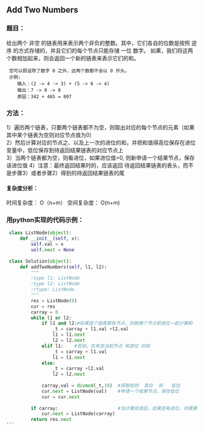 
## Add Two Numbers    

  ### 题目：
  
   给出两个 非空 的链表用来表示两个非负的整数。其中，它们各自的位数是按照 逆序 的方式存储的，并且它们的每个节点只能存储 一位 数字。
   如果，我们将这两个数相加起来，则会返回一个新的链表来表示它们的和。
   
     您可以假设除了数字 0 之外，这两个数都不会以 0 开头。
     示例:
        输入：(2 -> 4 -> 3) + (5 -> 6 -> 4)
        输出：7 -> 0 -> 8
        原因：342 + 465 = 807

  ### 方法：
  1）遍历两个链表，只要两个链表都不为空，则取出对应的每个节点的元素（如果其中某个链表为空则对应节点值为0）  
  2）然后计算对应的节点之、以及上一次的进位的和，并把和值得高位保存在进位变量中，低位保存到待返回结果链表的对应节点上  
  3）当两个链表都为空，则看进位，如果进位值>0, 则新申请一个结果节点，保存该进位值
  4）注意：最终返回结果时的，应该返回 待返回结果链表的表头，而不是步骤3）或者步骤2）得到的待返回结果链表的尾
  
  
  #### 复杂度分析：
   时间复杂度：  O（n+m）
   空间复杂度：  O(n+m)

### 用python实现的代码示例：
   ````python
    class ListNode(object):
        def __init__(self, x):
            self.val = x
            self.next = None
    
    class Solution(object):
        def addTwoNumbers(self, l1, l2):
            """
            :type l1: ListNode
            :type l2: ListNode
            :rtype: ListNode
            """
            res = ListNode(0)
            cur = res
            carray = 0
            while l1 or l2:
                if l1 and l2:#如果连个链表都有节点，则取两个节点和进位一起计算和
                    _t = carray + l1.val +l2.val
                    l1 = l1.next
                    l2 = l2.next
                elif l1:    #否则，仅考虑当前节点 和进位 的和
                    _t = carray + l1.val
                    l1 = l1.next
                else:
                    _t = carray +l2.val
                    l2 = l2.next
    
                carray,val = divmod(_t,10)  #获取和的  高位  和   低位 
                cur.next = ListNode(val)    #申请一个结果节点，保存低位
                cur = cur.next
                
            if carray:                      #当计算完成后，如果还有进位，则需要额外申请节点来保存
                cur.next = ListNode(carray)
            return res.next
```


